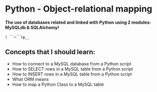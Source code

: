 # Python - Object-relational mapping

__The use of databases related and linked with Python using 2 modules: MySQLdb & SQLAlchemy!__

    ( ￣ー￣)φ__

## Concepts that I should learn:

- How to connect to a MySQL database from a Python script
- How to SELECT rows in a MySQL table from a Python script
- How to INSERT rows in a MySQL table from a Python script
- What ORM means
- How to map a Python Class to a MySQL table